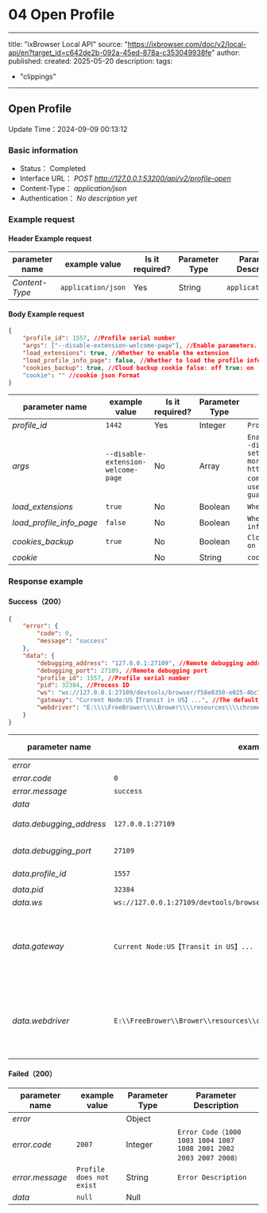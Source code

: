 # 04 Open Profile

---
title: "ixBrowser Local API"
source: "https://ixbrowser.com/doc/v2/local-api/en?target_id=c642de2b-092a-45ed-878a-c353049938fe"
author:
published:
created: 2025-05-20
description:
tags:
  - "clippings"
---

## Open Profile

Update Time：2024-09-09 00:13:12

### Basic information

- Status： Completed
- Interface URL： *POST* *http://127.0.0.1:53200/api/v2/profile-open*
- Content-Type： *application/json*
- Authentication： *No description yet*

### Example request

#### Header Example request

| parameter name | example value | Is it required? | Parameter Type | Parameter Description |
| --- | --- | --- | --- | --- |
| *Content-Type* | `application/json` | Yes | String | `application/json` |

#### Body Example request

```json
{
    "profile_id": 1557, //Profile serial number
    "args": ["--disable-extension-welcome-page"], //Enable parameters. Example "args": ["--disable-extensions", "--blink-settings=imagesEnabled=false" ] For more parameters, please refer to: https://peter.sh/experiments/chromium-command-line-switches（ You can try to use more parameters, but there is no guarantee that they will all work)
    "load_extensions": true, //Whether to enable the extension
    "load_profile_info_page": false, //Whether to load the profile information page
    "cookies_backup": true, //Cloud backup cookie false: off true: on
    "cookie": "" //cookie json Format
}
```

| parameter name | example value | Is it required? | Parameter Type | Parameter Description |
| --- | --- | --- | --- | --- |
| *profile_id* | `1442` | Yes | Integer | `Profile serial number` |
| *args* | `--disable-extension-welcome-page` | No | Array | `Enable parameters. Example "args": ["--disable-extensions", "--blink-settings=imagesEnabled=false" ] For more parameters, please refer to: https://peter.sh/experiments/chromium-command-line-switches（ You can try to use more parameters, but there is no guarantee that they will all work)` |
| *load_extensions* | `true` | No | Boolean | `Whether to enable the extension` |
| *load_profile_info_page* | `false` | No | Boolean | `Whether to load the profile information page` |
| *cookies_backup* | `true` | No | Boolean | `Cloud backup cookie false: off true: on` |
| *cookie* |  | No | String | `cookie json Format` |

### Response example

#### Success（200）

```json
{
    "error": {
        "code": 0,
        "message": "success"
    },
    "data": {
        "debugging_address": "127.0.0.1:27109", //Remote debugging address
        "debugging_port": 27109, //Remote debugging port
        "profile_id": 1557, //Profile serial number
        "pid": 32384, //Process ID
        "ws": "ws://127.0.0.1:27109/devtools/browser/f58e0350-e025-4bc7-9253-8113c99d2266", //WS Address
        "gateway": "Current Node:US【Transit in US】...", //The default node opened by the Residential traffic package, and the custom proxy is not displayed
        "webdriver": "E:\\\\FreeBrower\\\\Brower\\\\resources\\\\chrome\\\\webdriver\\\\114\\\\chromedriver.exe" //The kernel of the currently opened environment returns the corresponding kernel webdriver driver path
    }
}
```

| parameter name | example value | Parameter Type | Parameter Description |
| --- | --- | --- | --- |
| *error* |  | Object |  |
| *error.code* | `0` | Integer |  |
| *error.message* | `success` | String |  |
| *data* |  | Object |  |
| *data.debugging_address* | `127.0.0.1:27109` | String | `Remote debugging address` |
| *data.debugging_port* | `27109` | Integer | `Remote debugging port` |
| *data.profile_id* | `1557` | Integer | `Profile serial number` |
| *data.pid* | `32384` | Integer | `Process ID` |
| *data.ws* | `ws://127.0.0.1:27109/devtools/browser/f58e0350-e025-4bc7-9253-8113c99d2266` | String | `WS Address` |
| *data.gateway* | `Current Node:US【Transit in US】...` | String | `The default node opened by the Residential traffic package, and the custom proxy is not displayed` |
| *data.webdriver* | `E:\\FreeBrower\\Brower\\resources\\chrome\\webdriver\\114\\chromedriver.exe` | String | `The kernel of the currently opened environment returns the corresponding kernel webdriver driver path` |

#### Failed（200）

| parameter name | example value | Parameter Type | Parameter Description |
| --- | --- | --- | --- |
| *error* |  | Object |  |
| *error.code* | `2007` | Integer | `Error Code（1000 1003 1004 1007 1008 2001 2002 2003 2007 2008）` |
| *error.message* | `Profile does not exist` | String | `Error Description` |
| *data* | `null` | Null |  |